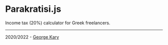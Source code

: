 # Parakratisi.js

Income tax (20%) calculator for Greek freelancers.

---

2020/2022 - [George Kary](//georgekary.com)
